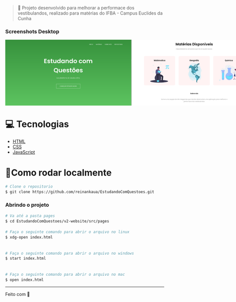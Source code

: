 <!-- <p align="center">
   <img src="img/logo.png" alt="" width="280"/>
</p> -->

> :rocket: Projeto desenvolvido para melhorar a performace dos vestibulandos, realizado para matérias do IFBA - Campus Euclides da Cunha 

### Screenshots Desktop
<div style="display: flex; flex-direction: 'row'; align-items: 'center';">
   <img src="screenshots/homepage1.png" width="400px">
   <img src="screenshots/homepage2.png" width="400px">
</div>

<!--- ### Screenshot Mobile
<div style="display: flex; flex-direction: 'row'; align-items: 'center';">
   <img src="screenshots/homepage1.png" width="400px">
   <img src="screenshots/homepage2.png" width="400px">
</div> -->

# :computer: Tecnologias
<ul>
  <li><a href="https://developer.mozilla.org/en-US/docs/Web/HTML">HTML</a></li>
  <li><a href="https://developer.mozilla.org/en-US/docs/Web/CSS">CSS</a></li>
  <li><a href="https://developer.mozilla.org/en-US/docs/Web/JavaScript">JavaScript</a></li>
</ul>

# :construction_worker:Como rodar localmente
```bash
# Clone o repositorio
$ git clone https://github.com/reinankaua/EstudandoComQuestoes.git
```

### Abrindo o projeto

```bash
# Va até a pasta pages
$ cd EstudandoComQuestoes/v2-website/src/pages

# Faça o seguinte comando para abrir o arquivo no linux
$ xdg-open index.html


# Faça o seguinte comando para abrir o arquivo no windows
$ start index.html


# Faça o seguinte comando para abrir o arquivo no mac
$ open index.html
```

---

Feito com 💜 
